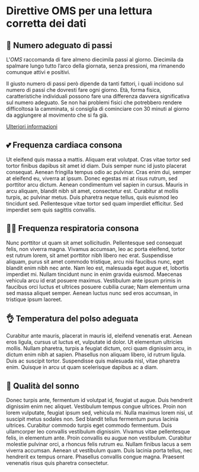 # Direttive OMS per una lettura corretta dei dati

## 🏅 **Numero adeguato di passi**

L'*OMS* raccomanda di fare almeno diecimila passi al giorno. Diecimila da spalmare lungo tutto l’arco della giornata, senza pressioni, ma rimanendo comunque attivi e positivi.

Il giusto numero di passi però dipende da tanti fattori, i quali incidono sul numero di passi che dovresti fare ogni giorno. Età, forma fisica, caratteristiche individuali possono fare una differenza davvera significativa sul numero adeguato. Se non hai problemi fisici che potrebbero rendere difficoltosa la camminata, si consiglia di cominciare con 30 minuti al giorno da aggiungere al movimento che si fa già.

[Ulteriori informazioni](https://www.borotalco.com/it/quanti-passi-bisogna-fare-al-giorno/)

## 💕 **Frequenza cardiaca consona**

Ut eleifend quis massa a mattis. Aliquam erat volutpat. Cras vitae tortor sed tortor finibus dapibus sit amet id diam. Duis semper nunc id justo placerat consequat. Aenean fringilla tempus odio ac pulvinar. Cras enim dui, semper at eleifend eu, viverra at ipsum. Donec egestas mi at risus rutrum, sed porttitor arcu dictum. Aenean condimentum vel sapien in cursus. Mauris in arcu aliquam, blandit nibh sit amet, consectetur est. Curabitur at mollis turpis, ac pulvinar metus. Duis pharetra neque tellus, quis euismod leo tincidunt sed. Pellentesque vitae tortor sed quam imperdiet efficitur. Sed imperdiet sem quis sagittis convallis.

## 😮‍💨 **Frequenza respiratoria consona**

Nunc porttitor ut quam sit amet sollicitudin. Pellentesque sed consequat felis, non viverra magna. Vivamus accumsan, leo ac porta eleifend, tortor est rutrum lorem, sit amet porttitor nibh libero nec erat. Suspendisse aliquam, purus sit amet commodo tristique, arcu nisi faucibus nunc, eget blandit enim nibh nec ante. Nam leo est, malesuada eget augue et, lobortis imperdiet mi. Nullam tincidunt nunc in enim gravida euismod. Maecenas vehicula arcu id erat posuere maximus. Vestibulum ante ipsum primis in faucibus orci luctus et ultrices posuere cubilia curae; Nam elementum urna sed massa aliquet semper. Aenean luctus nunc sed eros accumsan, in tristique ipsum laoreet.

## 👌 **Temperatura del polso adeguata**

Curabitur ante mauris, placerat in mauris id, eleifend venenatis erat. Aenean eros ligula, cursus ut luctus et, vulputate id dolor. Ut elementum ultricies mollis. Nullam pharetra, turpis a feugiat dictum, orci quam dignissim arcu, in dictum enim nibh at sapien. Phasellus non aliquam libero, id rutrum ligula. Duis ac suscipit tortor. Suspendisse quis malesuada nisl, vitae pharetra enim. Quisque in arcu ut quam scelerisque dapibus ac a diam.

## 🌃 **Qualità del sonno**

Donec turpis ante, fermentum id volutpat id, feugiat ut augue. Duis hendrerit dignissim enim nec aliquet. Vestibulum tempus congue ultrices. Proin non lorem vulputate, feugiat ipsum sed, vehicula mi. Nulla maximus lorem nisi, ut suscipit metus sodales non. Sed blandit tellus fermentum purus lacinia ultrices. Curabitur commodo turpis eget commodo fermentum. Duis ullamcorper leo convallis vestibulum dignissim. Vivamus vitae pellentesque felis, in elementum ante. Proin convallis eu augue non vestibulum. Curabitur molestie pulvinar orci, a rhoncus felis rutrum eu. Nullam finibus lacus a sem viverra accumsan. Aenean ut vestibulum quam. Duis lacinia porta tellus, nec hendrerit ex tempus ornare. Phasellus convallis congue magna. Praesent venenatis risus quis pharetra consectetur.